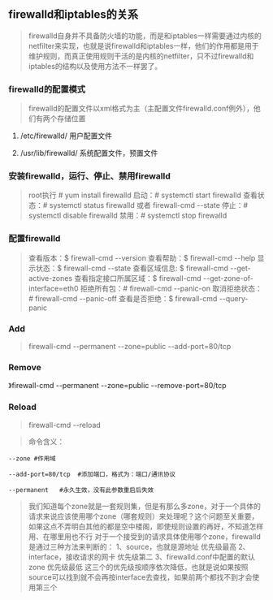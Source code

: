 ## firewalld和iptables的关系

>firewalld自身并不具备防火墙的功能，而是和iptables一样需要通过内核的netfilter来实现，也就是说firewalld和iptables一样，他们的作用都是用于维护规则，而真正使用规则干活的是内核的netfilter，只不过firewalld和iptables的结构以及使用方法不一样罢了。

### firewalld的配置模式

>firewalld的配置文件以xml格式为主（主配置文件firewalld.conf例外），他们有两个存储位置

1. /etc/firewalld/ 用户配置文件

2. /usr/lib/firewalld/ 系统配置文件，预置文件

### 安装firewalld，运行、停止、禁用firewalld
>root执行 # yum install firewalld
>启动：# systemctl start firewalld
>查看状态：# systemctl status firewalld 或者 firewall-cmd --state
>停止：# systemctl disable firewalld
>禁用：# systemctl stop firewalld

### 配置firewalld
>查看版本：$ firewall-cmd --version
>查看帮助：$ firewall-cmd --help
>显示状态：$ firewall-cmd --state
>查看区域信息: $ firewall-cmd --get-active-zones
>查看指定接口所属区域：$ firewall-cmd --get-zone-of-interface=eth0
>拒绝所有包：# firewall-cmd --panic-on
>取消拒绝状态：# firewall-cmd --panic-off
>查看是否拒绝：$ firewall-cmd --query-panic
###  Add
>firewall-cmd --permanent --zone=public --add-port=80/tcp

### Remove
》firewall-cmd --permanent --zone=public --remove-port=80/tcp

### Reload
>firewall-cmd --reload

>命令含义：
 
    --zone #作用域
 
    --add-port=80/tcp  #添加端口，格式为：端口/通讯协议
 
    --permanent   #永久生效，没有此参数重启后失效

>我们知道每个zone就是一套规则集，但是有那么多zone，对于一个具体的请求来说应该使用哪个zone（哪套规则）来处理呢？这个问题至关重要，如果这点不弄明白其他的都是空中楼阁，即使规则设置的再好，不知道怎样用、在哪里用也不行
对于一个接受到的请求具体使用哪个zone，firewalld是通过三种方法来判断的：
1、source，也就是源地址 优先级最高
2、interface，接收请求的网卡 优先级第二
3、firewalld.conf中配置的默认zone 优先级最低
这三个的优先级按顺序依次降低，也就是说如果按照source可以找到就不会再按interface去查找，如果前两个都找不到才会使用第三个